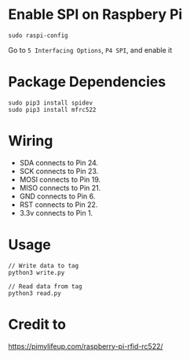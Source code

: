# Enable SPI on Raspbery Pi
````
sudo raspi-config
````

Go to `5 Interfacing Options`, `P4 SPI`, and enable it

# Package Dependencies
````
sudo pip3 install spidev
sudo pip3 install mfrc522
````

# Wiring
- SDA connects to Pin 24.
- SCK connects to Pin 23.
- MOSI connects to Pin 19.
- MISO connects to Pin 21.
- GND connects to Pin 6.
- RST connects to Pin 22.
- 3.3v connects to Pin 1.

# Usage
````
// Write data to tag
python3 write.py

// Read data from tag
python3 read.py
````

# Credit to

https://pimylifeup.com/raspberry-pi-rfid-rc522/
